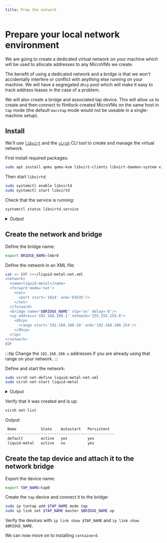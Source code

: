 ```yaml
---
title: Prep the network
---
```


# Prepare your local network environment

We are going to create a dedicated virtual network on your machine which will be
used to allocate addresses to any MicroVMs we create.

The benefit of using a dedicated network and a bridge is that we won't accidentally
interfere or conflict with anything else running on your machine. We will have a
segregated `dhcp` pool which will make it easy to track address leases in the case
of a problem.

We will also create a bridge and associated tap device.
This will allow us to create and then connect to flintlock-created MicroVMs on
the same host in `tap` mode (the default `macvtap` mode would not be useable in
a single-machine setup).

## Install

We'll use [`libvirt`][libvirt] and the [`virsh`][virsh] CLI tool to create and
manage the virtual network.

First install required packages:

```bash
sudo apt install qemu qemu-kvm libvirt-clients libvirt-daemon-system virtinst bridge-utils
```

Then start `libvirtd`:

```bash
sudo systemctl enable libvirtd
sudo systemctl start libvirtd
```

Check that the service is running:

```bash
systemctl status libvirtd.service
```

<details><summary>Output</summary>

```bash
● libvirtd.service - Virtualization daemon
     Loaded: loaded (/lib/systemd/system/libvirtd.service; enabled; vendor preset: enabled)
     Active: active (running) since Mon 2022-09-26 09:27:17 BST; 2 days ago
TriggeredBy: ● libvirtd-admin.socket
             ● libvirtd-ro.socket
             ● libvirtd.socket
       Docs: man:libvirtd(8)
             https://libvirt.org
   Main PID: 1241 (libvirtd)
      Tasks: 21 (limit: 32768)
     Memory: 13.0M
        CPU: 30.078s
     CGroup: /system.slice/libvirtd.service
             ├─1241 /usr/sbin/libvirtd
             ├─1834 /usr/sbin/dnsmasq --conf-file=/var/lib/libvirt/dnsmasq/default.conf --leasefile-ro --dhcp-script=/usr/lib/libvirt/libvirt_leaseshelper
             └─1837 /usr/sbin/dnsmasq --conf-file=/var/lib/libvirt/dnsmasq/default.conf --leasefile-ro --dhcp-script=/usr/lib/libvirt/libvirt_leaseshelper

Sep 28 14:03:11 callisto-XPS dnsmasq-dhcp[1934832]: DHCPACK(flkbr0) 192.168.100.218 6e:8d:79:f5:6b:65
Sep 28 14:03:22 callisto-XPS dnsmasq-dhcp[1934832]: DHCPREQUEST(flkbr0) 192.168.100.253 7a:35:c9:38:2b:a9
Sep 28 14:03:22 callisto-XPS dnsmasq-dhcp[1934832]: DHCPACK(flkbr0) 192.168.100.253 7a:35:c9:38:2b:a9
Sep 28 14:03:25 callisto-XPS dnsmasq-dhcp[1934832]: DHCPREQUEST(flkbr0) 192.168.100.57 1e:bb:a6:dc:e4:f5
Sep 28 14:03:25 callisto-XPS dnsmasq-dhcp[1934832]: DHCPACK(flkbr0) 192.168.100.57 1e:bb:a6:dc:e4:f5
Sep 28 14:04:09 callisto-XPS dnsmasq-dhcp[1934832]: DHCPREQUEST(flkbr0) 192.168.100.93 46:b8:fd:ac:a5:0b
Sep 28 14:04:09 callisto-XPS dnsmasq-dhcp[1934832]: DHCPACK(flkbr0) 192.168.100.93 46:b8:fd:ac:a5:0b
Sep 28 14:04:20 callisto-XPS dnsmasq-dhcp[1934832]: DHCPREQUEST(flkbr0) 192.168.100.232 26:36:df:1b:ef:a8
Sep 28 14:04:20 callisto-XPS dnsmasq-dhcp[1934832]: DHCPACK(flkbr0) 192.168.100.232 26:36:df:1b:ef:a8
...
```

</details>

## Create the network and bridge

Define the bridge name:
```bash
export BRIDGE_NAME=lmbr0
```

Define the network in an XML file:

```bash
cat << EOF >>~/liquid-metal-net.xml
<network>
  <name>liquid-metal</name>
  <forward mode='nat'>
    <nat>
      <port start='1024' end='65535'/>
    </nat>
  </forward>
  <bridge name="$BRIDGE_NAME" stp='on' delay='0'/>
  <ip address='192.168.100.1' netmask='255.255.255.0'>
    <dhcp>
      <range start='192.168.100.10' end='192.168.100.254'/>
    </dhcp>
  </ip>
</network>
EOF
```

:::tip
Change the `192.168.100.x` addresses if you are already using that range on your network.
:::

Define and start the network:

```bash
sudo virsh net-define liquid-metal-net.xml
sudo virsh net-start liquid-metal
```

<details><summary>Output</summary>

```bash
Network liquid-metal defined from liquid-metal-net.xml

Network liquid-metal started
```

</details>

Verify that it was created and is up:

```bash
virsh net-list
```

Output:
```bash
 Name           State    Autostart   Persistent
-------------------------------------------------
 default        active   yes         yes
 liquid-metal   active   no          yes
```

## Create the tap device and attach it to the network bridge

Export the device name:

```bash
export TAP_NAME=tap0
```

Create the `tap` device and connect it to the bridge:

```bash
sudo ip tuntap add $TAP_NAME mode tap
sudo ip link set $TAP_NAME master $BRIDGE_NAME up
```

Verify the devices with `ip link show $TAP_NAME` and `ip link show $BRIDGE_NAME`.

We can now move on to installing `containerd`.

[libvirt]: https://libvirt.org/index.html
[virsh]: https://www.libvirt.org/manpages/virsh.html

